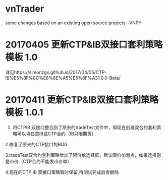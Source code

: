 # vnTrader
some changes based on an existing open source projects--VNPY


# 20170405 更新CTP&IB双接口套利策略模板 1.0
详见https://simonzgx.github.io/2017/04/05/CTP-IB%E5%8F%8C%E6%8E%A5%E5%8F%A31.0.0-Beta/


# 20170411 更新CTP&IB双接口套利策略模板 1.0.1


1. 将CTPIB 双接口整合到了原来的tradeTest文件中，即现在创建双合约套利策略可以填任意IB或CTP合约（IB只限期货）

2.修复了原来的CTP接口的BUG

3.tradeTest双合约套利策略增加了限价单选择框，默认限价加滑点，如果选择则是市价（CTP合约不能发市价单）

4.现在的CTP IB 双接口策略暂时保留,待测试完成后会删除

